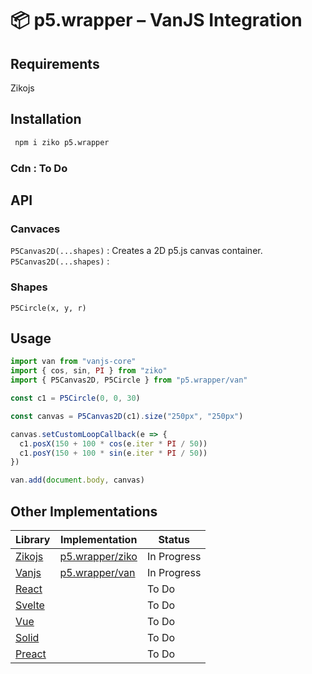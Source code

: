 # 📦 p5.wrapper – VanJS Integration

## Requirements 
 Zikojs 


## Installation 

```bash
 npm i ziko p5.wrapper
```

### Cdn : To Do

## API 
### Canvaces
 `P5Canvas2D(...shapes)` : Creates a 2D p5.js canvas container.
 `P5Canvas2D(...shapes)` : 
### Shapes 
 `P5Circle(x, y, r)`
## Usage 

```js
import van from "vanjs-core"
import { cos, sin, PI } from "ziko"
import { P5Canvas2D, P5Circle } from "p5.wrapper/van"

const c1 = P5Circle(0, 0, 30)

const canvas = P5Canvas2D(c1).size("250px", "250px")

canvas.setCustomLoopCallback(e => {
  c1.posX(150 + 100 * cos(e.iter * PI / 50))
  c1.posY(150 + 100 * sin(e.iter * PI / 50))
})

van.add(document.body, canvas)

```

## Other Implementations
|Library|Implementation|Status|
|-|-|-|
|[Zikojs]()|[p5.wrapper/ziko](../ziko/readme.md)| In Progress
|[Vanjs]()|[p5.wrapper/van](wrappers/van/readme.md)| In Progress
|[React]()|| To Do
|[Svelte]()|| To Do 
|[Vue]()|| To Do
|[Solid]()|| To Do 
|[Preact]()|| To Do 